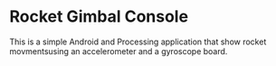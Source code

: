 # Rocket Gimbal Console
This is a simple Android and Processing application that show rocket movmentsusing an accelerometer and a gyroscope board. 
